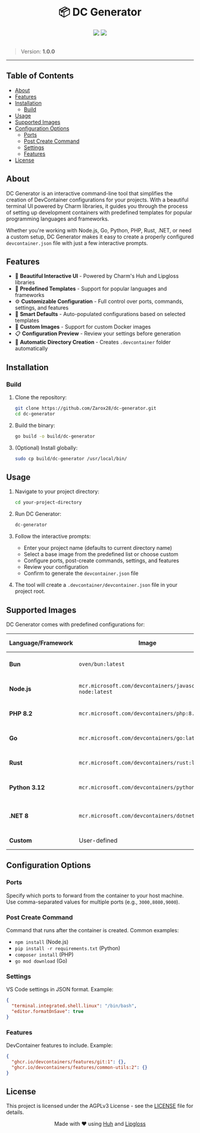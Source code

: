<div align="center">
    <h1>📦 DC Generator</h1>
    <img src="https://img.shields.io/badge/go-%2300ADD8.svg?style=for-the-badge&logo=go&logoColor=white"/>
    <img src="https://img.shields.io/badge/License-AGPL%20v3-blue.svg?style=for-the-badge"/>
</div>

<br />

> Version: **1.0.0**

---

## Table of Contents

- [About](#about)
- [Features](#features)
- [Installation](#installation)
  - [Build](#build)
- [Usage](#usage)
- [Supported Images](#supported-images)
- [Configuration Options](#configuration-options)
  - [Ports](#ports)
  - [Post Create Command](#post-create-command)
  - [Settings](#settings)
  - [Features](#features-1)
- [License](#license)

## About

DC Generator is an interactive command-line tool that simplifies the creation of DevContainer configurations for your projects. With a beautiful terminal UI powered by Charm libraries, it guides you through the process of setting up development containers with predefined templates for popular programming languages and frameworks.

Whether you're working with Node.js, Go, Python, PHP, Rust, .NET, or need a custom setup, DC Generator makes it easy to create a properly configured `devcontainer.json` file with just a few interactive prompts.

## Features

- 🎨 **Beautiful Interactive UI** - Powered by Charm's Huh and Lipgloss libraries
- 🚀 **Predefined Templates** - Support for popular languages and frameworks
- ⚙️ **Customizable Configuration** - Full control over ports, commands, settings, and features
- 📁 **Smart Defaults** - Auto-populated configurations based on selected templates
- 🔧 **Custom Images** - Support for custom Docker images
- 📋 **Configuration Preview** - Review your settings before generation
- 💾 **Automatic Directory Creation** - Creates `.devcontainer` folder automatically

## Installation

### Build

1. Clone the repository:

   ```bash
   git clone https://github.com/Zarox28/dc-generator.git
   cd dc-generator
   ```

2. Build the binary:

   ```bash
   go build -o build/dc-generator
   ```

3. (Optional) Install globally:

   ```bash
   sudo cp build/dc-generator /usr/local/bin/
   ```

## Usage

1. Navigate to your project directory:

   ```bash
   cd your-project-directory
   ```

2. Run DC Generator:

   ```bash
   dc-generator
   ```

3. Follow the interactive prompts:

   - Enter your project name (defaults to current directory name)
   - Select a base image from the predefined list or choose custom
   - Configure ports, post-create commands, settings, and features
   - Review your configuration
   - Confirm to generate the `devcontainer.json` file

4. The tool will create a `.devcontainer/devcontainer.json` file in your project root.

## Supported Images

DC Generator comes with predefined configurations for:

| Language/Framework | Image                                                    | Default Port | Features                    |
| ------------------ | -------------------------------------------------------- | ------------ | --------------------------- |
| **Bun**            | `oven/bun:latest`                                        | 3000         | Git, Common Utils           |
| **Node.js**        | `mcr.microsoft.com/devcontainers/javascript-node:latest` | 3000         | Git, Common Utils           |
| **PHP 8.2**        | `mcr.microsoft.com/devcontainers/php:8.2`                | 8000         | Composer, Node.js, Git      |
| **Go**             | `mcr.microsoft.com/devcontainers/go:latest`              | 8080         | Git, Common Utils           |
| **Rust**           | `mcr.microsoft.com/devcontainers/rust:latest`            | 8000         | Git, Common Utils           |
| **Python 3.12**    | `mcr.microsoft.com/devcontainers/python:latest`          | 8000         | Git, Common Utils           |
| **.NET 8**         | `mcr.microsoft.com/devcontainers/dotnet:8.0`             | 5000         | .NET SDK, Git, Common Utils |
| **Custom**         | User-defined                                             | User-defined | User-defined                |

## Configuration Options

### Ports

Specify which ports to forward from the container to your host machine. Use comma-separated values for multiple ports (e.g., `3000,8080,9000`).

### Post Create Command

Command that runs after the container is created. Common examples:

- `npm install` (Node.js)
- `pip install -r requirements.txt` (Python)
- `composer install` (PHP)
- `go mod download` (Go)

### Settings

VS Code settings in JSON format. Example:

```json
{
  "terminal.integrated.shell.linux": "/bin/bash",
  "editor.formatOnSave": true
}
```

### Features

DevContainer features to include. Example:

```json
{
  "ghcr.io/devcontainers/features/git:1": {},
  "ghcr.io/devcontainers/features/common-utils:2": {}
}
```

## License

This project is licensed under the AGPLv3 License - see the [LICENSE](LICENSE) file for details.

<div align="center">
Made with ❤️ using <a href="https://github.com/charmbracelet/huh">Huh</a> and <a href="https://github.com/charmbracelet/lipgloss">Lipgloss</a>
</div>

